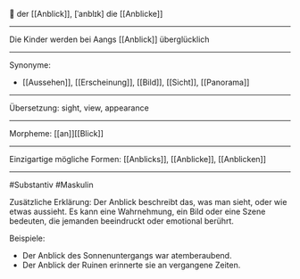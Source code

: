 🔵 der [[Anblick]], [ˈanblɪk]
die [[Anblicke]]

---
Die Kinder werden bei Aangs [[Anblick]] überglücklich

---
Synonyme:
- [[Aussehen]], [[Erscheinung]], [[Bild]], [[Sicht]], [[Panorama]]

---
Übersetzung: sight, view, appearance

---
Morpheme:
[[an]][[Blick]]

---
Einzigartige mögliche Formen: [[Anblicks]], [[Anblicke]], [[Anblicken]]

---
#Substantiv #Maskulin

Zusätzliche Erklärung:
Der Anblick beschreibt das, was man sieht, oder wie etwas aussieht. Es kann eine Wahrnehmung, ein Bild oder eine Szene bedeuten, die jemanden beeindruckt oder emotional berührt.

Beispiele:
- Der Anblick des Sonnenuntergangs war atemberaubend.
- Der Anblick der Ruinen erinnerte sie an vergangene Zeiten.